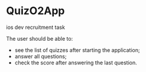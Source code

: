 # QuizO2App
ios dev recruitment task

The user should be able to: 
- see the list of quizzes after starting the application;
- answer all questions;
- check the score after answering the last question.


